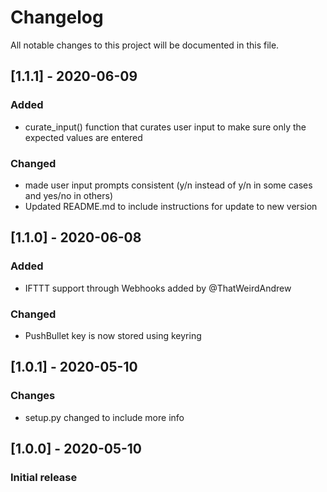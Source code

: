 # Changelog
All notable changes to this project will be documented in this file.

## [1.1.1] - 2020-06-09
### Added
- curate_input() function that curates user input to make sure only the expected values are entered

### Changed
- made user input prompts consistent (y/n instead of y/n in some cases and yes/no in others)
- Updated README.md to include instructions for update to new version

## [1.1.0] - 2020-06-08
### Added
- IFTTT support through Webhooks added by @ThatWeirdAndrew

### Changed
- PushBullet key is now stored using keyring

## [1.0.1] - 2020-05-10
### Changes
- setup.py changed to include more info

## [1.0.0] - 2020-05-10
### Initial release

